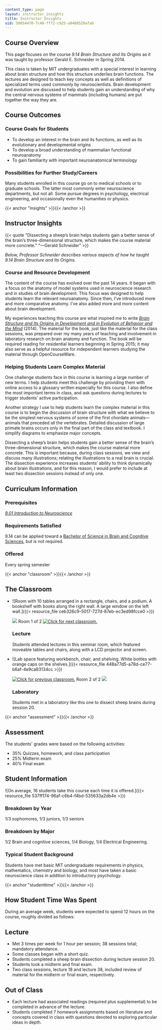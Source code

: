 ```yaml
---
content_type: page
layout: instructor_insights
title: Instructor Insights
uid: 50854470-7c40-ff72-c925-a9488520afab
---
```


Course Overview
---------------

This page focuses on the course _9.14 Brain Structure and Its Origins_ as it was taught by professor Gerald E. Schneider in Spring 2014.

This class is taken by MIT undergraduates with a special interest in learning about brain structure and how this structure underlies brain functions. The lectures are designed to teach key concepts as well as definitions of specialized terms used commonly by neuroscientists. Brain development and evolution are discussed to help students gain an understanding of why the central nervous systems of mammals (including humans) are put together the way they are.

Course Outcomes
---------------

### Course Goals for Students

*   To develop an interest in the brain and its functions, as well as its evolutionary and developmental origins
*   To develop a broad understanding of mammalian functional neuroanatomy
*   To gain familiarity with important neuroanatomical terminology

### Possibilities for Further Study/Careers

Many students enrolled in this course go on to medical schools or to graduate schools. The latter most commonly enter neuroscience departments, but not all. Some pursue degrees in psychology, electrical engineering, and occasionally even the humanities or physics.

{{< anchor "insights" >}}{{< /anchor >}}

Instructor Insights
-------------------

{{< quote "Dissecting a sheep’s brain helps students gain a better sense of the brain’s three-dimensional structure, which makes the course material more concrete." "—Gerald Schneider" >}}

_Below, Professor Schneider describes various aspects of how he taught _9.14 Brain Structure and Its Origins_._

### Course and Resource Development

The content of the course has evolved over the past 14 years. It began with a focus on the anatomy of model systems used in neuroscience research and in studies of brain development. This focus was designed to help students learn the relevant neuroanatomy. Since then, I’ve introduced more and more comparative anatomy. I’ve also added more and more content about brain development.

My experiences teaching this course are what inspired me to write [_Brain Structure and Its Origins in Development and in Evolution of Behavior and the Mind_](http://mitpress.mit.edu/books/brain-structure-and-its-origins) (2014). The material for the book, just like the material for the class sessions, was prepared over my many years of teaching and involvement in laboratory research on brain anatomy and function. The book will be required reading for residential learners beginning in Spring 2015; it may also serve as a helpful resource for independent learners studying the material through OpenCourseWare.

### Helping Students Learn Complex Material

One challenge students face in this course is learning a large number of new terms. I help students meet this challenge by providing them with online access to a glossary written especially for this course. I also define the most important terms in class, and ask questions during lectures to trigger students’ active participation.

Another strategy I use to help students learn the complex material in this course is to begin the discussion of brain structure with what we believe to be the simplest nervous systems of some of the first chordate animals—animals that preceded all the vertebrates. Detailed discussion of large primate brains occurs only in the final part of the class and textbook. I simplify diagrams to emphasize major concepts.

Dissecting a sheep’s brain helps students gain a better sense of the brain’s three-dimensional structure, which makes the course material more concrete. This is important because, during class sessions, we view and discuss many illustrations; relating the illustrations to a real brain is crucial. The dissection experience increases students’ ability to think dynamically about brain illustrations, and for this reason, I would prefer to include at least two dissection sessions instead of only one.

Curriculum Information
----------------------

### Prerequisites

[_9.01 Introduction to Neuroscience_](/courses/9-01-introduction-to-neuroscience-fall-2007/)

### Requirements Satisfied

9.14 can be applied toward a [Bachelor of Science in Brain and Cognitive Sciences](http://catalog.mit.edu/schools/science/brain-cognitive-sciences/), but is not required.

### Offered

Every spring semester

{{< anchor "classroom" >}}{{< /anchor >}}

The Classroom
-------------

*   ![Room with 10 tables arranged in a rectangle, chairs, and a podium. A bookshelf with books along the right wall. A large window on the left wall.]({{< resource_file ceb326c9-5017-727d-87eb-ec3ed98fcce0 >}})
    
    ![](/images/educator/classroom_prev.png) Room 1 of 2 [![Click for next classroom.](/images/educator/classroom_next.png)](#)
    
    ### Lecture
    
    Students attended lectures in this seminar room, which featured moveable tables and chairs, along with a LCD projector and screen.
    
*   ![Lab space featuring workbench, chair, and shelving. White bottles with orange caps on the shelves.]({{< resource_file 448a77d5-a78d-ce77-b6af-4e9ca83134cc >}})
    
    [![Click for previous classroom.](/images/educator/classroom_prev.png)](#) Room 2 of 2 ![](/images/educator/classroom_next.png)
    
    ### Laboratory
    
    Students met in a laboratory like this one to dissect sheep brains during session 20.
    

{{< anchor "assessment" >}}{{< /anchor >}}

Assessment
----------

The students' grades were based on the following activities:

- 35% Quizzes, homework, and class participation
- 25% Midterm exam
- 40% Final exam

Student Information
-------------------

![On average, 16 students take this course each time it is offered.]({{< resource_file 537ff174-96af-c6b4-f4bd-535633a2db4e >}})

### Breakdown by Year

1/3 sophomores, 1/3 juniors, 1/3 seniors

### Breakdown by Major

1/2 Brain and cognitive sciences, 1/4 Biology, 1/4 Electrical Engineering.

### Typical Student Background

Students have met basic MIT undergraduate requirements in physics, mathematics, chemistry and biology, and most have taken a basic neuroscience class in addition to introductory psychology.

{{< anchor "studenttime" >}}{{< /anchor >}}

How Student Time Was Spent
--------------------------

During an average week, students were expected to spend 12 hours on the course, roughly divided as follows:

Lecture
-------

*   Met 3 times per week for 1 hour per session; 38 sessions total; mandatory attendance.
*   Some classes began with a short quiz.
*   Students completed a sheep brain dissection during lecture session 20.
*   Students took a midterm and final exam.
*   Two class sessions, lecture 18 and lecture 38, included review of material for the midterm or final exam, respectively.

Out of Class
------------

*   Each lecture had associated readings (required plus supplemental) to be completed in advance of the lecture.
*   Students completed 7 homework assignments based on literature and concepts covered in class with questions devoted to exploring particular ideas in depth.